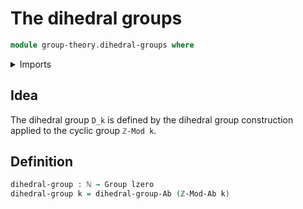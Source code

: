 # The dihedral groups

```agda
module group-theory.dihedral-groups where
```

<details><summary>Imports</summary>

```agda
open import elementary-number-theory.standard-cyclic-groups
open import elementary-number-theory.natural-numbers

open import foundation.universe-levels

open import group-theory.dihedral-group-construction
open import group-theory.groups
```

</details>

## Idea

The dihedral group `D_k` is defined by the dihedral group construction applied
to the cyclic group `ℤ-Mod k`.

## Definition

```agda
dihedral-group : ℕ → Group lzero
dihedral-group k = dihedral-group-Ab (ℤ-Mod-Ab k)
```
